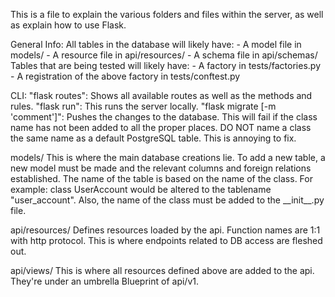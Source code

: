This is a file to explain the various folders and files within the server, as well as explain how to use Flask.

General Info:
    All tables in the database will likely have: 
        - A model file in models/
        - A resource file in api/resources/
        - A schema file in api/schemas/
    Tables that are being tested will likely have:
        - A factory in tests/factories.py
        - A registration of the above factory in tests/conftest.py


CLI:
    "flask routes":  Shows all available routes as well as the methods and rules.
    "flask run":     This runs the server locally.
    "flask migrate [-m 'comment']": Pushes the changes to the database. This will fail if the class name has not been added to all the proper places.
                                    DO NOT name a class the same name as a default PostgreSQL table. This is annoying to fix.


models/
This is where the main database creations lie. To add a new table, a new model must be made and the relevant columns and foreign relations established.
The name of the table is based on the name of the class. For example: 
    class UserAccount
would be altered to the tablename "user_account". Also, the name of the class must be added to the \_\_init\_\_.py file.


api/resources/
Defines resources loaded by the api. Function names are 1:1 with http protocol. This is where endpoints related to DB access are fleshed out.


api/views/
This is where all resources defined above are added to the api. They're under an umbrella Blueprint of api/v1.